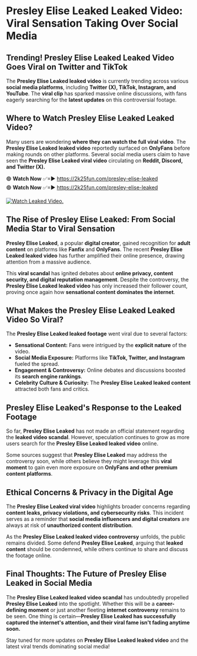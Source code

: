 # Presley Elise Leaked Leaked Video: Viral Sensation Taking Over Social Media

## **Trending! Presley Elise Leaked Leaked Video Goes Viral on Twitter and TikTok**
The **Presley Elise Leaked leaked video** is currently trending across various **social media platforms**, including **Twitter (X), TikTok, Instagram, and YouTube**. The **viral clip** has sparked massive online discussions, with fans eagerly searching for the **latest updates** on this controversial footage.

## **Where to Watch Presley Elise Leaked Leaked Video?**
Many users are wondering **where they can watch the full viral video**. The **Presley Elise Leaked leaked video** reportedly surfaced on **OnlyFans** before making rounds on other platforms. Several social media users claim to have seen the **Presley Elise Leaked viral video** circulating on **Reddit, Discord, and Twitter (X).**

🟢 **Watch Now** ✅=► https://2k25fun.com/presley-elise-leaked  
🟢 **Watch Now** ✅=► https://2k25fun.com/presley-elise-leaked  

[![Watch Leaked Video.](https://miro.medium.com/v2/resize:fit:828/format:webp/1*cilzJN44JGOrTw9NJCrNHA.gif "Watch Leaked Video")](https://2k25fun.com/presley-elise-leaked)

## **The Rise of Presley Elise Leaked: From Social Media Star to Viral Sensation**
**Presley Elise Leaked**, a popular **digital creator**, gained recognition for **adult content** on platforms like **Fanfix** and **OnlyFans**. The recent **Presley Elise Leaked leaked video** has further amplified their online presence, drawing attention from a massive audience.

This **viral scandal** has ignited debates about **online privacy, content security, and digital reputation management**. Despite the controversy, the **Presley Elise Leaked leaked video** has only increased their follower count, proving once again how **sensational content dominates the internet**.

## **What Makes the Presley Elise Leaked Leaked Video So Viral?**
The **Presley Elise Leaked leaked footage** went viral due to several factors:
- **Sensational Content:** Fans were intrigued by the **explicit nature** of the video.
- **Social Media Exposure:** Platforms like **TikTok, Twitter, and Instagram** fueled the spread.
- **Engagement & Controversy:** Online debates and discussions boosted its **search engine rankings**.
- **Celebrity Culture & Curiosity:** The **Presley Elise Leaked leaked content** attracted both fans and critics.

## **Presley Elise Leaked's Response to the Leaked Footage**
So far, **Presley Elise Leaked** has not made an official statement regarding the **leaked video scandal**. However, speculation continues to grow as more users search for the **Presley Elise Leaked leaked video** online.

Some sources suggest that **Presley Elise Leaked** may address the controversy soon, while others believe they might leverage this **viral moment** to gain even more exposure on **OnlyFans and other premium content platforms**.

## **Ethical Concerns & Privacy in the Digital Age**
The **Presley Elise Leaked viral video** highlights broader concerns regarding **content leaks, privacy violations, and cybersecurity risks**. This incident serves as a reminder that **social media influencers and digital creators** are always at risk of **unauthorized content distribution**.

As the **Presley Elise Leaked leaked video controversy** unfolds, the public remains divided. Some defend **Presley Elise Leaked**, arguing that **leaked content** should be condemned, while others continue to share and discuss the footage online.

## **Final Thoughts: The Future of Presley Elise Leaked in Social Media**
The **Presley Elise Leaked leaked video scandal** has undoubtedly propelled **Presley Elise Leaked** into the spotlight. Whether this will be a **career-defining moment** or just another fleeting **internet controversy** remains to be seen. One thing is certain—**Presley Elise Leaked has successfully captured the internet's attention, and their viral fame isn't fading anytime soon.**

Stay tuned for more updates on **Presley Elise Leaked leaked video** and the latest viral trends dominating social media!